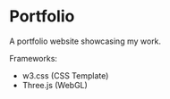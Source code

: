 # Portfolio
A portfolio website showcasing my work.

Frameworks:
- w3.css (CSS Template)
- Three.js (WebGL)
